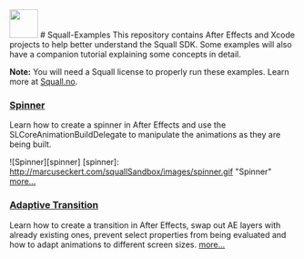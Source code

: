 <img src="http://marcuseckert.com/squallSandbox/images/logoBlack.svg" width="50" />
# Squall-Examples
This repository contains After Effects and Xcode projects to help better understand the Squall SDK.
Some examples will also have a companion tutorial explaining some concepts in detail.

**Note:** You will need a Squall license to properly run these examples. Learn more at [Squall.no](https://www.squall.no).

### [Spinner](http://marcuseckert.com/squall/tutorials/spinner)
Learn how to create a spinner in After Effects and use the SLCoreAnimationBuildDelegate to manipulate the animations as they are being built.

![Spinner][spinner]
[spinner]: http://marcuseckert.com/squallSandbox/images/spinner.gif "Spinner"
[more...](http://marcuseckert.com/squall/tutorials/spinner)

### [Adaptive Transition](http://marcuseckert.com/squall/tutorials/transition)
Learn how to create a transition in After Effects, swap out AE layers with already existing ones, prevent select properties from being evaluated and how to adapt animations to different screen sizes.
[more...](http://marcuseckert.com/squall/tutorials/transition)
